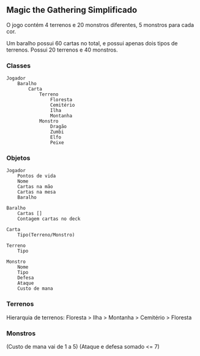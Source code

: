 ## Magic the Gathering Simplificado

O jogo contém 4 terrenos e 20 monstros diferentes, 5 monstros para cada cor.

Um baralho possui 60 cartas no total, e possui apenas dois tipos de terrenos. Possui 20 terrenos e 40 monstros.

### Classes

    Jogador
        Baralho
            Carta
                Terreno
                    Floresta
                    Cemitério
                    Ilha
                    Montanha
                Monstro
                    Dragão
                    Zumbi
                    Elfo
                    Peixe

### Objetos

    Jogador
        Pontos de vida
        Nome
        Cartas na mão
        Cartas na mesa
        Baralho

    Baralho
        Cartas []
        Contagem cartas no deck

    Carta
        Tipo(Terreno/Monstro)

    Terreno
        Tipo

    Monstro
        Nome
        Tipo
        Defesa
        Ataque
        Custo de mana

### Terrenos

Hierarquia de terrenos:
Floresta > Ilha > Montanha > Cemitério > Floresta

### Monstros

(Custo de mana vai de 1 a 5)
(Ataque e defesa somado <= 7)





